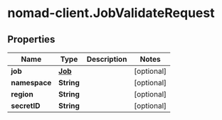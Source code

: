 # nomad-client.JobValidateRequest

## Properties

Name | Type | Description | Notes
------------ | ------------- | ------------- | -------------
**job** | [**Job**](Job.md) |  | [optional] 
**namespace** | **String** |  | [optional] 
**region** | **String** |  | [optional] 
**secretID** | **String** |  | [optional] 


